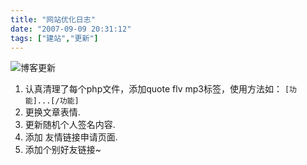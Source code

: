 ```yaml
---
title: "网站优化日志"
date: "2007-09-09 20:31:12"
tags: ["建站","更新"]
---
```



![](http://attachment.soulteary.com/wp/2007/09/blogupdate.gif "博客更新")

1. 认真清理了每个php文件，添加quote flv mp3标签，使用方法如：
```[功 能]...[/功能]```
2. 更换文章表情.
3. 更新随机个人签名内容.
4. 添加 友情链接申请页面.
5. 添加个别好友链接~